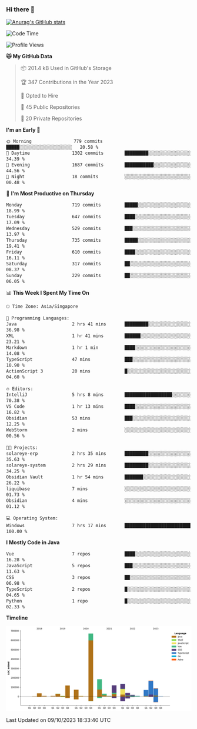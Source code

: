 ### Hi there 👋

[![Anurag's GitHub stats](https://github-readme-stats.vercel.app/api?username=xiumu2017&show_icons=true&theme=radical)](https://github.com/anuraghazra/github-readme-stats)

<!--
**xiumu2017/xiumu2017** is a ✨ _special_ ✨ repository because its `README.md` (this file) appears on your GitHub profile.

Here are some ideas to get you started:

- 🔭 I’m currently working on ...
- 🌱 I’m currently learning ...
- 👯 I’m looking to collaborate on ...
- 🤔 I’m looking for help with ...
- 💬 Ask me about ...
- 📫 How to reach me: ...
- 😄 Pronouns: ...
- ⚡ Fun fact: ...
-->

<!--START_SECTION:waka-->
![Code Time](http://img.shields.io/badge/Code%20Time-1%2C716%20hrs%2040%20mins-blue)

![Profile Views](http://img.shields.io/badge/Profile%20Views-0-blue)

**🐱 My GitHub Data** 

> 📦 201.4 kB Used in GitHub's Storage 
 > 
> 🏆 347 Contributions in the Year 2023
 > 
> 💼 Opted to Hire
 > 
> 📜 45 Public Repositories 
 > 
> 🔑 20 Private Repositories 
 > 
**I'm an Early 🐤** 

```text
🌞 Morning                779 commits         █████░░░░░░░░░░░░░░░░░░░░   20.58 % 
🌆 Daytime                1302 commits        █████████░░░░░░░░░░░░░░░░   34.39 % 
🌃 Evening                1687 commits        ███████████░░░░░░░░░░░░░░   44.56 % 
🌙 Night                  18 commits          ░░░░░░░░░░░░░░░░░░░░░░░░░   00.48 % 
```
📅 **I'm Most Productive on Thursday** 

```text
Monday                   719 commits         █████░░░░░░░░░░░░░░░░░░░░   18.99 % 
Tuesday                  647 commits         ████░░░░░░░░░░░░░░░░░░░░░   17.09 % 
Wednesday                529 commits         ███░░░░░░░░░░░░░░░░░░░░░░   13.97 % 
Thursday                 735 commits         █████░░░░░░░░░░░░░░░░░░░░   19.41 % 
Friday                   610 commits         ████░░░░░░░░░░░░░░░░░░░░░   16.11 % 
Saturday                 317 commits         ██░░░░░░░░░░░░░░░░░░░░░░░   08.37 % 
Sunday                   229 commits         ██░░░░░░░░░░░░░░░░░░░░░░░   06.05 % 
```


📊 **This Week I Spent My Time On** 

```text
🕑︎ Time Zone: Asia/Singapore

💬 Programming Languages: 
Java                     2 hrs 41 mins       █████████░░░░░░░░░░░░░░░░   36.98 % 
XML                      1 hr 41 mins        ██████░░░░░░░░░░░░░░░░░░░   23.21 % 
Markdown                 1 hr 1 min          ████░░░░░░░░░░░░░░░░░░░░░   14.08 % 
TypeScript               47 mins             ███░░░░░░░░░░░░░░░░░░░░░░   10.90 % 
ActionScript 3           20 mins             █░░░░░░░░░░░░░░░░░░░░░░░░   04.60 % 

🔥 Editors: 
IntelliJ                 5 hrs 8 mins        ██████████████████░░░░░░░   70.38 % 
VS Code                  1 hr 13 mins        ████░░░░░░░░░░░░░░░░░░░░░   16.82 % 
Obsidian                 53 mins             ███░░░░░░░░░░░░░░░░░░░░░░   12.25 % 
WebStorm                 2 mins              ░░░░░░░░░░░░░░░░░░░░░░░░░   00.56 % 

🐱‍💻 Projects: 
solareye-erp             2 hrs 35 mins       █████████░░░░░░░░░░░░░░░░   35.63 % 
solareye-system          2 hrs 29 mins       █████████░░░░░░░░░░░░░░░░   34.25 % 
Obsidian Vault           1 hr 54 mins        ███████░░░░░░░░░░░░░░░░░░   26.22 % 
liquibase                7 mins              ░░░░░░░░░░░░░░░░░░░░░░░░░   01.73 % 
Obsidian                 4 mins              ░░░░░░░░░░░░░░░░░░░░░░░░░   01.12 % 

💻 Operating System: 
Windows                  7 hrs 17 mins       █████████████████████████   100.00 % 
```

**I Mostly Code in Java** 

```text
Vue                      7 repos             ████░░░░░░░░░░░░░░░░░░░░░   16.28 % 
JavaScript               5 repos             ███░░░░░░░░░░░░░░░░░░░░░░   11.63 % 
CSS                      3 repos             ██░░░░░░░░░░░░░░░░░░░░░░░   06.98 % 
TypeScript               2 repos             █░░░░░░░░░░░░░░░░░░░░░░░░   04.65 % 
Python                   1 repo              █░░░░░░░░░░░░░░░░░░░░░░░░   02.33 % 
```



**Timeline**

![Lines of Code chart](https://raw.githubusercontent.com/xiumu2017/xiumu2017/main/assets/bar_graph.png)


 Last Updated on 09/10/2023 18:33:40 UTC
<!--END_SECTION:waka-->
